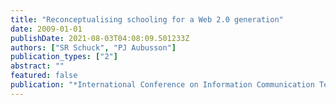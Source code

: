 ```yaml
---
title: "Reconceptualising schooling for a Web 2.0 generation"
date: 2009-01-01
publishDate: 2021-08-03T04:08:09.501233Z
authors: ["SR Schuck", "PJ Aubusson"]
publication_types: ["2"]
abstract: ""
featured: false
publication: "*International Conference on Information Communication Technologies in Education*"
---
```


